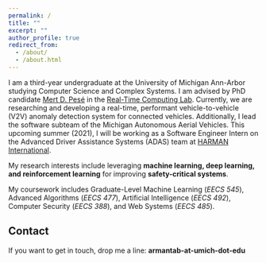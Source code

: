 ```yaml
---
permalink: /
title: ""
excerpt: ""
author_profile: true
redirect_from: 
  - /about/
  - /about.html
---
```


I am a third-year undergraduate at the University of Michigan Ann-Arbor studying Computer Science and Complex Systems. I am advised by PhD candidate [Mert D. Pesé](https://mpese.com) in the [Real-Time Computing Lab](https://rtcl.eecs.umich.edu/rtclweb/). Currently, we are researching and developing a real-time, performant vehicle-to-vehicle (V2V) anomaly detection system for connected vehicles. Additionally, I lead the software subteam of the Michigan Autonomous Aerial Vehicles. This upcoming summer (2021), I will be working as a Software Engineer Intern on the Advanced Driver Assistance Systems (ADAS) team at [HARMAN International](https://harman.com).

My research interests include leveraging **machine learning, deep learning, and reinforcement learning** for improving **safety-critical systems**.

My coursework includes Graduate-Level Machine Learning (_EECS 545_), Advanced Algorithms (_EECS 477_), Artificial Intelligence (_EECS 492_), Computer Security (_EECS 388_), and Web Systems (_EECS 485_).

Contact
------
If you want to get in touch, drop me a line: **armantab-at-umich-dot-edu**
